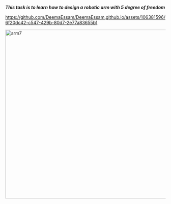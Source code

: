 
***This task is to learn how to design a robotic arm with 5 degree of freedom***

https://github.com/DeemaEssam/DeemaEssam.github.io/assets/106381596/6f20dc42-c547-429b-80d7-2e77a83655b1

<img width="531" alt="arm7" src="https://github.com/DeemaEssam/DeemaEssam.github.io/assets/106381596/5abb6063-b0fe-47ca-aca2-786f5954d1cf">
